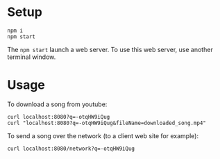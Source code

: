 # Setup

```shell
npm i
npm start
```

The `npm start` launch a web server. To use this web server, use another terminal window.

# Usage

To download a song from youtube:

```shell
curl localhost:8080?q=-otqHW9iQug
curl "localhost:8080?q=-otqHW9iQug&fileName=downloaded_song.mp4"
```

To send a song over the network (to a client web site for example):

```shell
curl localhost:8080/network?q=-otqHW9iQug
```
